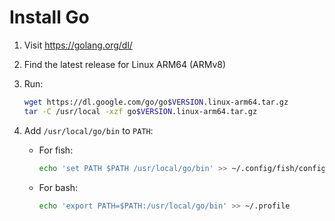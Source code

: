 # Install Go

1. Visit https://golang.org/dl/
2. Find the latest release for Linux ARM64 (ARMv8)
3. Run:

   ```sh
   wget https://dl.google.com/go/go$VERSION.linux-arm64.tar.gz
   tar -C /usr/local -xzf go$VERSION.linux-arm64.tar.gz
    ```

4. Add `/usr/local/go/bin` to `PATH`:

   - For fish:

     ```sh
     echo 'set PATH $PATH /usr/local/go/bin' >> ~/.config/fish/config.fish
     ```

   - For bash:

     ```sh
     echo 'export PATH=$PATH:/usr/local/go/bin' >> ~/.profile
     ```
